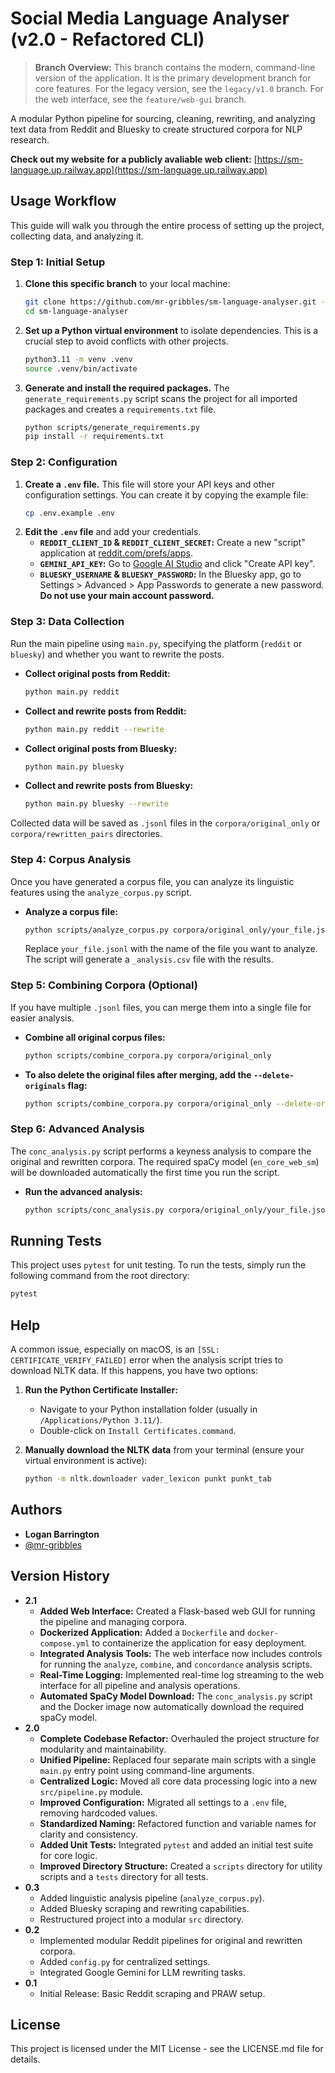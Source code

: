 # Social Media Language Analyser (v2.0 - Refactored CLI)

> **Branch Overview:** This branch contains the modern, command-line version of the application. It is the primary development branch for core features. For the legacy version, see the `legacy/v1.0` branch. For the web interface, see the `feature/web-gui` branch.

A modular Python pipeline for sourcing, cleaning, rewriting, and analyzing text data from Reddit and Bluesky to create structured corpora for NLP research.

**Check out my website for a publicly avaliable web client:** [https://sm-language.up.railway.app](https://sm-language.up.railway.app)

## Usage Workflow

This guide will walk you through the entire process of setting up the project, collecting data, and analyzing it.

### Step 1: Initial Setup

1.  **Clone this specific branch** to your local machine:
    ```bash
    git clone https://github.com/mr-gribbles/sm-language-analyser.git --branch v2.0-refactor
    cd sm-language-analyser
    ```
2.  **Set up a Python virtual environment** to isolate dependencies. This is a crucial step to avoid conflicts with other projects.
    ```bash
    python3.11 -m venv .venv
    source .venv/bin/activate
    ```
3.  **Generate and install the required packages.** The `generate_requirements.py` script scans the project for all imported packages and creates a `requirements.txt` file.
    ```bash
    python scripts/generate_requirements.py
    pip install -r requirements.txt
    ```

### Step 2: Configuration

1.  **Create a `.env` file.** This file will store your API keys and other configuration settings. You can create it by copying the example file:
    ```bash
    cp .env.example .env
    ```
2.  **Edit the `.env` file** and add your credentials.
    *   **`REDDIT_CLIENT_ID` & `REDDIT_CLIENT_SECRET`:** Create a new "script" application at [reddit.com/prefs/apps](https://www.reddit.com/prefs/apps).
    *   **`GEMINI_API_KEY`:** Go to [Google AI Studio](https://aistudio.google.com/app/apikey) and click "Create API key".
    *   **`BLUESKY_USERNAME` & `BLUESKY_PASSWORD`:** In the Bluesky app, go to Settings > Advanced > App Passwords to generate a new password. **Do not use your main account password.**

### Step 3: Data Collection

Run the main pipeline using `main.py`, specifying the platform (`reddit` or `bluesky`) and whether you want to rewrite the posts.

*   **Collect original posts from Reddit:**
    ```bash
    python main.py reddit
    ```
*   **Collect and rewrite posts from Reddit:**
    ```bash
    python main.py reddit --rewrite
    ```
*   **Collect original posts from Bluesky:**
    ```bash
    python main.py bluesky
    ```
*   **Collect and rewrite posts from Bluesky:**
    ```bash
    python main.py bluesky --rewrite
    ```
Collected data will be saved as `.jsonl` files in the `corpora/original_only` or `corpora/rewritten_pairs` directories.

### Step 4: Corpus Analysis

Once you have generated a corpus file, you can analyze its linguistic features using the `analyze_corpus.py` script.

*   **Analyze a corpus file:**
    ```bash
    python scripts/analyze_corpus.py corpora/original_only/your_file.jsonl
    ```
    Replace `your_file.jsonl` with the name of the file you want to analyze. The script will generate a `_analysis.csv` file with the results.

### Step 5: Combining Corpora (Optional)

If you have multiple `.jsonl` files, you can merge them into a single file for easier analysis.

*   **Combine all original corpus files:**
    ```bash
    python scripts/combine_corpora.py corpora/original_only
    ```
*   **To also delete the original files after merging, add the `--delete-originals` flag:**
    ```bash
    python scripts/combine_corpora.py corpora/original_only --delete-originals
    ```

### Step 6: Advanced Analysis

The `conc_analysis.py` script performs a keyness analysis to compare the original and rewritten corpora. The required spaCy model (`en_core_web_sm`) will be downloaded automatically the first time you run the script.

*   **Run the advanced analysis:**
    ```bash
    python scripts/conc_analysis.py corpora/original_only/your_file.jsonl corpora/rewritten_pairs/your_rewritten_file.jsonl
    ```

## Running Tests

This project uses `pytest` for unit testing. To run the tests, simply run the following command from the root directory:

```bash
pytest
```

## Help

A common issue, especially on macOS, is an `[SSL: CERTIFICATE_VERIFY_FAILED]` error when the analysis script tries to download NLTK data. If this happens, you have two options:

1.  **Run the Python Certificate Installer:**
    * Navigate to your Python installation folder (usually in `/Applications/Python 3.11/`).
    * Double-click on `Install Certificates.command`.

2.  **Manually download the NLTK data** from your terminal (ensure your virtual environment is active):
    ```bash
    python -m nltk.downloader vader_lexicon punkt punkt_tab
    ```

## Authors

* **Logan Barrington**
* [@mr-gribbles](https://github.com/mr-gribbles)

## Version History

* **2.1**
    * **Added Web Interface:** Created a Flask-based web GUI for running the pipeline and managing corpora.
    * **Dockerized Application:** Added a `Dockerfile` and `docker-compose.yml` to containerize the application for easy deployment.
    * **Integrated Analysis Tools:** The web interface now includes controls for running the `analyze`, `combine`, and `concordance` analysis scripts.
    * **Real-Time Logging:** Implemented real-time log streaming to the web interface for all pipeline and analysis operations.
    * **Automated SpaCy Model Download:** The `conc_analysis.py` script and the Docker image now automatically download the required spaCy model.
* **2.0**
    * **Complete Codebase Refactor:** Overhauled the project structure for modularity and maintainability.
    * **Unified Pipeline:** Replaced four separate main scripts with a single `main.py` entry point using command-line arguments.
    * **Centralized Logic:** Moved all core data processing logic into a new `src/pipeline.py` module.
    * **Improved Configuration:** Migrated all settings to a `.env` file, removing hardcoded values.
    * **Standardized Naming:** Refactored function and variable names for clarity and consistency.
    * **Added Unit Tests:** Integrated `pytest` and added an initial test suite for core logic.
    * **Improved Directory Structure:** Created a `scripts` directory for utility scripts and a `tests` directory for all tests.
* **0.3**
    * Added linguistic analysis pipeline (`analyze_corpus.py`).
    * Added Bluesky scraping and rewriting capabilities.
    * Restructured project into a modular `src` directory.
* **0.2**
    * Implemented modular Reddit pipelines for original and rewritten corpora.
    * Added `config.py` for centralized settings.
    * Integrated Google Gemini for LLM rewriting tasks.
* **0.1**
    * Initial Release: Basic Reddit scraping and PRAW setup.

## License

This project is licensed under the MIT License - see the LICENSE.md file for details.
